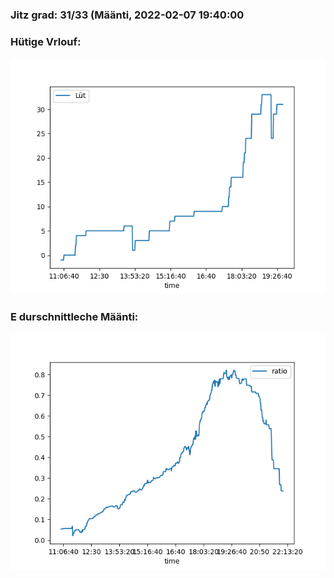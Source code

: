### Jitz grad: 31/33 (Määnti, 2022-02-07 19:40:00

### Hütige Vrlouf:
![Graph](Today.png)

### E durschnittleche Määnti:
![Graph](Määnti.png)
